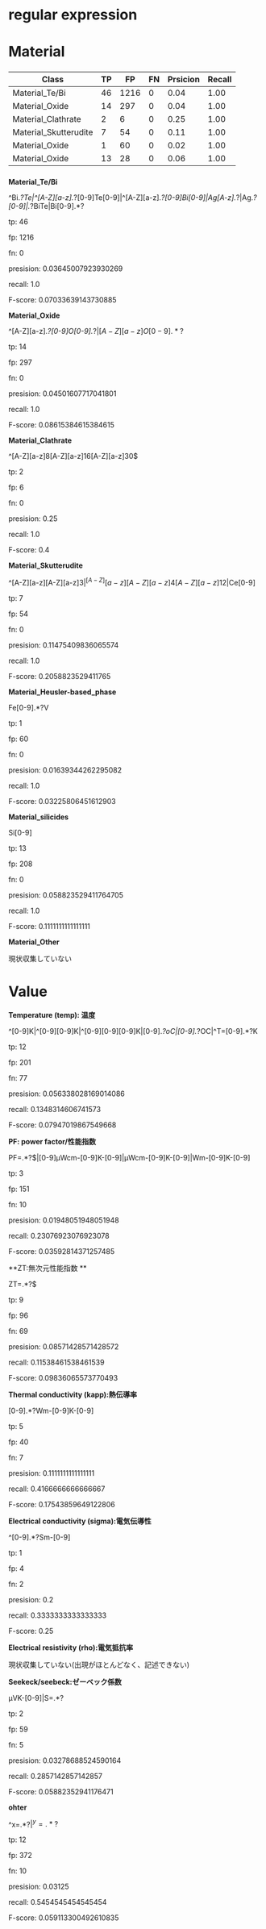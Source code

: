 # regular expression

# Material

###
|Class|TP|FP|FN|Prsicion|Recall|
|-----------|-----------|-----------|-----------|-----------|-----------|
|Material_Te/Bi|46|1216|0|0.04|1.00|
|Material_Oxide|14|297|0|0.04|1.00|
|Material_Clathrate|2|6|0|0.25|1.00|
|Material_Skutterudite|7|54|0|0.11|1.00|
|Material_Oxide|1|60|0|0.02|1.00|
|Material_Oxide|13|28|0|0.06|1.00|
###

**Material_Te/Bi**

^Bi.*?Te|^[A-Z][a-z].*?[0-9]Te[0-9]|^[A-Z][a-z].*?[0-9]Bi[0-9]|Ag[A-z].*?|Ag.*?[0-9]|.*?BiTe|Bi[0-9].*?

tp: 46

fp: 1216

fn: 0

presision: 0.03645007923930269

recall: 1.0

F-score: 0.07033639143730885


**Material_Oxide**

^[A-Z][a-z].*?[0-9]O[0-9].*?$|[A-Z][a-z]O[0-9].*?$

tp: 14

fp: 297

fn: 0

presision: 0.04501607717041801

recall: 1.0

F-score: 0.08615384615384615


**Material_Clathrate**

^[A-Z][a-z]8[A-Z][a-z]16[A-Z][a-z]30$

tp: 2

fp: 6

fn: 0

presision: 0.25

recall: 1.0

F-score: 0.4

**Material_Skutterudite**

^[A-Z][a-z][A-Z][a-z]3$|^[A-Z][a-z][A-Z][a-z]4[A-Z][a-z]12$|Ce[0-9]

tp: 7

fp: 54

fn: 0

presision: 0.11475409836065574

recall: 1.0

F-score: 0.2058823529411765

**Material_Heusler-based_phase**

Fe[0-9].*?V

tp: 1

fp: 60

fn: 0

presision: 0.01639344262295082

recall: 1.0

F-score: 0.03225806451612903

**Material_silicides**

Si[0-9]

tp: 13

fp: 208

fn: 0

presision: 0.058823529411764705

recall: 1.0

F-score: 0.1111111111111111

**Material_Other**

現状収集していない


# Value

**Temperature (temp): 温度**

^[0-9]K|^[0-9][0-9]K|^[0-9][0-9][0-9]K|[0-9].*?oC|[0-9].*?OC|^T=[0-9].*?K

tp: 12

fp: 201

fn: 77

presision: 0.056338028169014086

recall: 0.1348314606741573

F-score: 0.07947019867549668

**PF: power factor/性能指数**

PF=.*?$|[0-9]μWcm-[0-9]K-[0-9]|μWcm-[0-9]K-[0-9]|Wm-[0-9]K-[0-9]

tp: 3

fp: 151

fn: 10

presision: 0.01948051948051948

recall: 0.23076923076923078

F-score: 0.03592814371257485

**ZT:無次元性能指数 **

ZT=.*?$

tp: 9

fp: 96

fn: 69

presision: 0.08571428571428572

recall: 0.11538461538461539

F-score: 0.09836065573770493

**Thermal conductivity (kapp):熱伝導率**

[0-9].*?Wm-[0-9]K-[0-9]

tp: 5

fp: 40

fn: 7

presision: 0.1111111111111111

recall: 0.4166666666666667

F-score: 0.17543859649122806

**Electrical conductivity (sigma):電気伝導性**

^[0-9].*?Sm-[0-9]

tp: 1

fp: 4

fn: 2

presision: 0.2

recall: 0.3333333333333333

F-score: 0.25

**Electrical resistivity (rho):電気抵抗率**

現状収集していない(出現がほとんどなく、記述できない)


**Seekeck/seebeck:ゼーベック係数**

μVK-[0-9]|S=.*?

tp: 2

fp: 59

fn: 5

presision: 0.03278688524590164

recall: 0.2857142857142857

F-score: 0.05882352941176471

**ohter**

^x=.*?$|^y=.*?$

tp: 12

fp: 372

fn: 10

presision: 0.03125

recall: 0.5454545454545454

F-score: 0.059113300492610835
